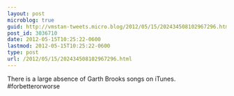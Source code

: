 ```yaml
---
layout: post
microblog: true
guid: http://vmstan-tweets.micro.blog/2012/05/15/202434508102967296.html
post_id: 3036710
date: 2012-05-15T10:25:22-0600
lastmod: 2012-05-15T10:25:22-0600
type: post
url: /2012/05/15/202434508102967296.html
---
```

There is a large absence of Garth Brooks songs on iTunes. #forbetterorworse
